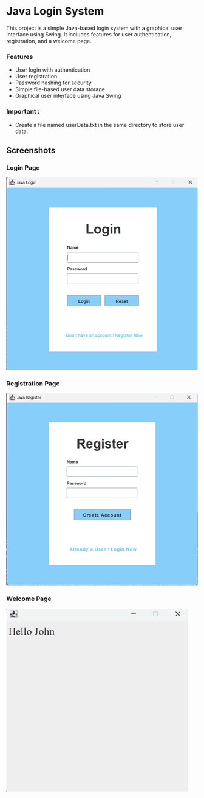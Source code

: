 # Java Login System

This project is a simple Java-based login system with a graphical user interface using Swing. It includes features for user authentication, registration, and a welcome page.

### Features

- User login with authentication
- User registration
- Password hashing for security
- Simple file-based user data storage
- Graphical user interface using Java Swing

### Important :

- Create a file named userData.txt in the same directory to store user data.

## Screenshots

### Login Page

![Login Page](/Images/Login.png)

### Registration Page

![Registration Page](/Images/Register.png)

### Welcome Page

![Welcome Page](/Images/Welcome.png)
